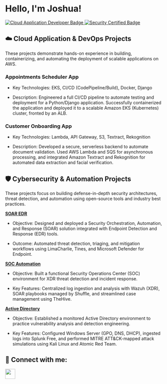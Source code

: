 <h1>Hello, I'm Joshua!</h1>
<p>
<a href="https://github.com/Joshugoi">
<img src="https://www.google.com/search?q=https://img.shields.io/badge/AWS%2520Cloud%2520Application%2520Developer-FF9900%3Fstyle%3Dfor-the-badge%26logo%3Damazonaws%26logoColor%3Dwhite" alt="Cloud Application Developer Badge">
</a>
<a href="https://www.google.com/search?q=https://www.credly.com/users/joshua-banh/badges">
<img src="https://www.google.com/search?q=https://img.shields.io/badge/Certified%2520Security-007ACC%3Fstyle%3Dfor-the-badge%26logo%3DcompTIA%26logoColor%3Dwhite" alt="Security Certified Badge">
</a>
</p>

<h2>☁️ Cloud Application & DevOps Projects</h2>
These projects demonstrate hands-on experience in building, containerizing, and automating the deployment of scalable applications on AWS.

### Appointments Scheduler App
- Key Technologies: EKS, CI/CD (CodePipeline/Build), Docker, Django

- Description: Engineered a full CI/CD pipeline to automate testing and deployment for a Python/Django application. Successfully containerized the application and deployed it to a scalable Amazon EKS (Kubernetes) cluster, fronted by an ALB.

### Customer Onboarding App
 - Key Technologies: Lambda, API Gateway, S3, Textract, Rekognition

- Description: Developed a secure, serverless backend to automate document validation. Used AWS Lambda and SQS for asynchronous processing, and integrated Amazon Textract and Rekognition for automated data extraction and facial verification.


<h2>🛡️ Cybersecurity & Automation Projects</h2>

These projects focus on building defense-in-depth security architectures, threat detection, and automation using open-source tools and industry best practices.

<b>[SOAR EDR](https://github.com/Joshugoi/SOAR-EDR)</b>
- Objective: Designed and deployed a Security Orchestration, Automation, and Response (SOAR) solution integrated with Endpoint Detection and Response (EDR) tools.

- Outcome: Automated threat detection, triaging, and mitigation workflows using LimaCharlie, Tines, and Microsoft Defender for Endpoint.

<b>[SOC Automation](https://github.com/Joshugoi/SOC-Automation-Project)</b>
- Objective: Built a functional Security Operations Center (SOC) environment for XDR threat detection and incident response.

- Key Features: Centralized log ingestion and analysis with Wazuh (XDR), SOAR playbooks managed by Shuffle, and streamlined case management using TheHive.

<b>[Active Directory](https://github.com/Joshugoi/Active-Directory-Project)</b>
- Objective: Established a monitored Active Directory environment to practice vulnerability analysis and detection engineering.

- Key Features: Configured Windows Server (GPO, DNS, DHCP), ingested logs into Splunk Free, and performed MITRE ATT&CK-mapped attack simulations using Kali Linux and Atomic Red Team.

<h2> 🤳 Connect with me:</h2>

<p align="left">
<a href="https://www.linkedin.com/in/joshua-banh" alt="JoshuaBanh | LinkedIn">
<img src="https://cdn.jsdelivr.net/npm/simple-icons@v3/icons/linkedin.svg" width="32px" />
</a>
</p>
